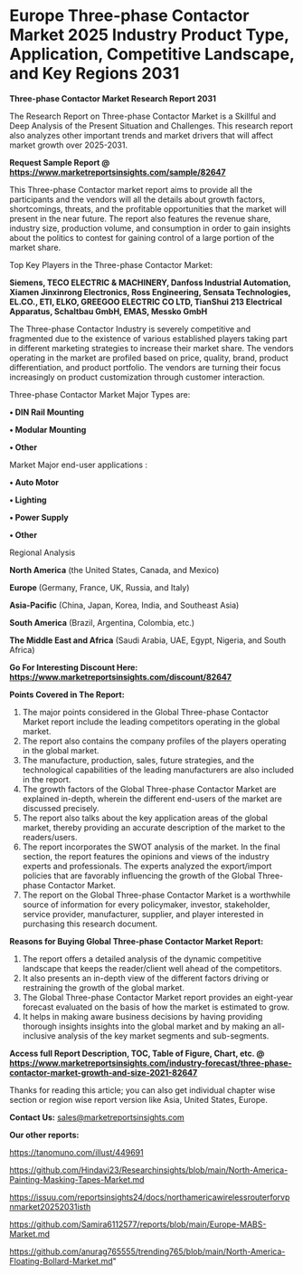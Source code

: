 # Europe Three-phase Contactor Market 2025 Industry Product Type, Application, Competitive Landscape, and Key Regions 2031

<strong>Three-phase Contactor Market Research Report 2031</strong>

The Research Report on Three-phase Contactor Market is a Skillful and Deep Analysis of the Present Situation and Challenges. This research report also analyzes other important trends and market drivers that will affect market growth over 2025-2031.

<strong>Request Sample Report @ <a href=https://www.marketreportsinsights.com/sample/82647>https://www.marketreportsinsights.com/sample/82647</a></strong>

This Three-phase Contactor market report aims to provide all the participants and the vendors will all the details about growth factors, shortcomings, threats, and the profitable opportunities that the market will present in the near future. The report also features the revenue share, industry size, production volume, and consumption in order to gain insights about the politics to contest for gaining control of a large portion of the market share.

Top Key Players in the Three-phase Contactor Market:

<strong>Siemens, TECO ELECTRIC & MACHINERY, Danfoss Industrial Automation, Xiamen Jinxinrong Electronics, Ross Engineering, Sensata Technologies, EL.CO., ETI, ELKO, GREEGOO ELECTRIC CO LTD, TianShui 213 Electrical Apparatus, Schaltbau GmbH, EMAS, Messko GmbH</strong>

The Three-phase Contactor Industry is severely competitive and fragmented due to the existence of various established players taking part in different marketing strategies to increase their market share. The vendors operating in the market are profiled based on price, quality, brand, product differentiation, and product portfolio. The vendors are turning their focus increasingly on product customization through customer interaction.

Three-phase Contactor Market Major Types are:

<strong>• DIN Rail Mounting

• Modular Mounting

• Other</strong>

Market Major end-user applications :

<strong>• Auto Motor

• Lighting

• Power Supply

• Other</strong>

Regional Analysis

</u><strong><b>North America</b></strong> (the United States, Canada, and Mexico)

<strong><b>Europe </b></strong>(Germany, France, UK, Russia, and Italy)

<strong><b>Asia-Pacific</b></strong> (China, Japan, Korea, India, and Southeast Asia)

<strong><b>South America</b></strong> (Brazil, Argentina, Colombia, etc.)

<strong><b>The Middle East and Africa</b></strong> (Saudi Arabia, UAE, Egypt, Nigeria, and South Africa)

<strong>Go For Interesting Discount Here: <a href=https://www.marketreportsinsights.com/discount/82647>https://www.marketreportsinsights.com/discount/82647</a></strong>

<strong>Points Covered in The Report:</strong>
<ol>
  <li>The major points considered in the Global Three-phase Contactor Market report include the leading competitors operating in the global market.</li>
  <li>The report also contains the company profiles of the players operating in the global market.</li>
  <li>The manufacture, production, sales, future strategies, and the technological capabilities of the leading manufacturers are also included in the report.</li>
  <li>The growth factors of the Global Three-phase Contactor Market are explained in-depth, wherein the different end-users of the market are discussed precisely.</li>
  <li>The report also talks about the key application areas of the global market, thereby providing an accurate description of the market to the readers/users.</li>
  <li>The report incorporates the SWOT analysis of the market. In the final section, the report features the opinions and views of the industry experts and professionals. The experts analyzed the export/import policies that are favorably influencing the growth of the Global Three-phase Contactor Market.</li>
  <li>The report on the Global Three-phase Contactor Market is a worthwhile source of information for every policymaker, investor, stakeholder, service provider, manufacturer, supplier, and player interested in purchasing this research document.</li>
</ol>
<strong>Reasons for Buying Global Three-phase Contactor Market Report:</strong>

<ol>
  <li>The report offers a detailed analysis of the dynamic competitive landscape that keeps the reader/client well ahead of the competitors.</li>
  <li>It also presents an in-depth view of the different factors driving or restraining the growth of the global market.</li>
  <li>The Global Three-phase Contactor Market report provides an eight-year forecast evaluated on the basis of how the market is estimated to grow.</li>
  <li>It helps in making aware business decisions by having providing thorough insights insights into the global market and by making an all-inclusive analysis of the key market segments and sub-segments.</li>
</ol>
<strong>Access full Report Description, TOC, Table of Figure, Chart, etc. @ <a href=https://www.marketreportsinsights.com/industry-forecast/three-phase-contactor-market-growth-and-size-2021-82647>https://www.marketreportsinsights.com/industry-forecast/three-phase-contactor-market-growth-and-size-2021-82647</a></strong>


Thanks for reading this article; you can also get individual chapter wise section or region wise report version like Asia, United States, Europe.

<strong>Contact Us:</strong>
sales@marketreportsinsights.com

<strong>Our other reports:</strong>

<a href=https://tanomuno.com/illust/449691>https://tanomuno.com/illust/449691</a>

<a href=https://github.com/Hindavi23/Researchinsights/blob/main/North-America-Painting-Masking-Tapes-Market.md>https://github.com/Hindavi23/Researchinsights/blob/main/North-America-Painting-Masking-Tapes-Market.md</a>

<a href=https://issuu.com/reportsinsights24/docs/northamericawirelessrouterforvpnmarket20252031isth>https://issuu.com/reportsinsights24/docs/northamericawirelessrouterforvpnmarket20252031isth</a>

<a href=https://github.com/Samira6112577/reports/blob/main/Europe-MABS-Market.md>https://github.com/Samira6112577/reports/blob/main/Europe-MABS-Market.md</a>

<a href=https://github.com/anurag765555/trending765/blob/main/North-America-Floating-Bollard-Market.md>https://github.com/anurag765555/trending765/blob/main/North-America-Floating-Bollard-Market.md</a>"
